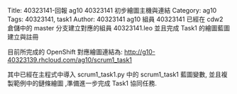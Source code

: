 Title: 40323141-回報 ag10 40323141 初步繪圖主機與連結
Category: ag10
Tags: 40323141, task1
Author: 40323141
ag10 組員 40323141 已經在 cdw2 倉儲中的 master 分支建立對應的組員 40323141.leo 並且完成 Task1 的繪圖藍圖建立與註冊

<!-- PELICAN_END_SUMMARY -->

目前所完成的 OpenShift 對應繪圖連結為: <a href="http://g10-40323139.rhcloud.com/ag10/scrum1_task1">http://g10-40323139.rhcloud.com/ag10/scrum1_task1</a>

其中已經在主程式中導入 scrum1_task1.py 中的 scrum1_task1 藍圖變數, 並且複製範例中的鏈條繪圖 ,準備進一步完成 Task1 協同任務.
